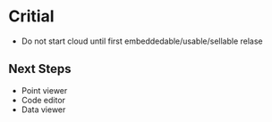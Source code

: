 # Critial

- Do not start cloud until first embeddedable/usable/sellable relase

## Next Steps

- Point viewer
- Code editor
- Data viewer
